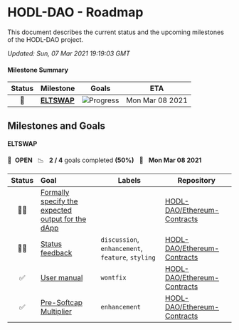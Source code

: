 # HODL-DAO - Roadmap

This document describes the current status and the upcoming milestones of the HODL-DAO project.

*Updated: Sun, 07 Mar 2021 19:19:03 GMT*

#### Milestone Summary

| Status | Milestone | Goals | ETA |
| :---: | :--- | :---: | :---: |
| 🚀 | **[ELTSWAP](#eltswap)** | ![Progress](http://progressed.io/bar/50) | Mon Mar 08 2021 |

## Milestones and Goals

#### ELTSWAP

> 

🚀 &nbsp;**OPEN** &nbsp;&nbsp;📉 &nbsp;&nbsp;**2 / 4** goals completed **(50%)** &nbsp;&nbsp;📅 &nbsp;&nbsp;**Mon Mar 08 2021**

| Status | Goal | Labels | Repository |
| :---: | :--- | --- | --- |
| 👨‍💻 | [Formally specify the expected output for the dApp](https://github.com/HODL-DAO/Ethereum-Contracts/issues/171) | | <a href=https://github.com/HODL-DAO/Ethereum-Contracts>HODL-DAO/Ethereum-Contracts</a> |
| 👨‍💻 | [Status feedback](https://github.com/HODL-DAO/Ethereum-Contracts/issues/129) |`discussion`, `enhancement`, `feature`, `styling`| <a href=https://github.com/HODL-DAO/Ethereum-Contracts>HODL-DAO/Ethereum-Contracts</a> |
| ✅ | [User manual](https://github.com/HODL-DAO/Ethereum-Contracts/issues/109) |`wontfix`| <a href=https://github.com/HODL-DAO/Ethereum-Contracts>HODL-DAO/Ethereum-Contracts</a> |
| ✅ | [Pre-Softcap Multiplier](https://github.com/HODL-DAO/Ethereum-Contracts/issues/86) |`enhancement`| <a href=https://github.com/HODL-DAO/Ethereum-Contracts>HODL-DAO/Ethereum-Contracts</a> |



